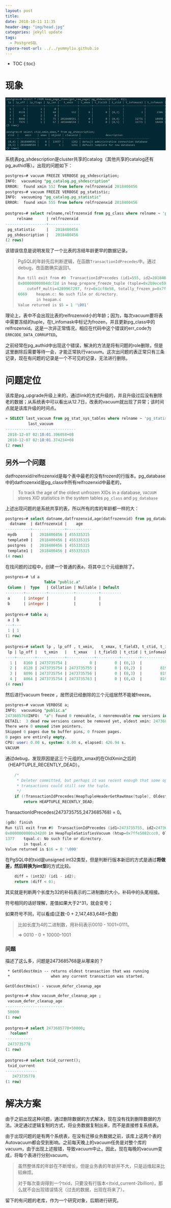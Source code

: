 ```yaml
---
layout: post
title: 
date: 2018-10-11 11:35
header-img: "img/head.jpg"
categories: jekyll update
tags:
  - PostgreSQL
typora-root-url: ../../yummyliu.github.io
---
```


* TOC
{:toc}


# 现象

![image-20190110130454213](/image/image-20190110130454213.png)

系统表pg_shdescription是cluster共享的catalog（其他共享的catalog还有pg_authid等）。出现的问题如下：

```sql
postgres=# vacuum FREEZE VERBOSE pg_shdescription;
INFO:  vacuuming "pg_catalog.pg_shdescription"
ERROR:  found xmin 552 from before relfrozenxid 2018400456
postgres=# vacuum FREEZE VERBOSE pg_statistic;
INFO:  vacuuming "pg_catalog.pg_statistic"
ERROR:  found xmin 555 from before relfrozenxid 2018400456

postgres=# select relname,relfrozenxid from pg_class where relname ~ 'pg_statistic$|pg_shdescription$';
     relname      | relfrozenxid
------------------+--------------
 pg_statistic     |   2018400456
 pg_shdescription |   2018400456
(2 rows)
```

该错误信息是说明发现了一个比表的冻结年龄更早的数据记录。

> PgSQL的年龄先后判断逻辑，在函数`TransactionIdPrecedes`中。通过debug，改函数确实返回1。
>
> ```c
> Run till exit from #0  TransactionIdPrecedes (id1=555, id2=2018400456) at transam.c:308
> 0x00000000004dc72d in heap_prepare_freeze_tuple (tuple=0x2b9ece599780, relfrozenxid=2018400456, relminmxid=1, cutoff_xid=2423685768,
>     cutoff_multi=4289967297, frz=0x1cf8e58, totally_frozen_p=0x7ffe5082dacf "") at heapam.c:6669
> 6669    heapam.c: No such file or directory.
>         in heapam.c
> Value returned is $5 = 1 '\001'
> ```



理论上，表中不会出现比表的relfrozenxid小的年龄；因为，每次vacuum要将表中需要冻结的tuple，在t_infomask中标记为frozen，并且更新pg_class中的relfrozenxid。这是一次非正常情况，相应在代码中这个错误的err_code为`ERRCODE_DATA_CORRUPTED`。

之前经常在pg_authid中出现这个错误，解决的方法是将有问题的role删除，但是这里删除后需要等待一会，才能正常执行vacuum。这次出问题的表正常只有三条记录，现在有问题的记录是一个不可见的记录，无法进行删除。

# 问题定位

该库是pg_upgrade升级上来的，通过link的方式升级的，并且升级过后没有删除老的数据；从系统表中可以看出从12.7日，改表的vacuum就出现了异常；该时间点就是该库升级的时间点。

```sql
» SELECT last_vacuum from pg_stat_sys_tables where relname ~ 'pg_statistic$|pg_shdescription$';
          last_vacuum
-------------------------------
 2018-12-07 02:18:01.396058+08
 2018-12-07 02:18:01.374234+08
(2 rows)
```

## 另外一个问题

datfrozenxid/relfrozenxid是每个表中最老的没有frozen的行版本。pg_database中的datfrozenxid是pg_class中所有relfrozenxid中最老的，

> To track the age of the oldest unfrozen XIDs in a database, `VACUUM` stores XID statistics in the system tables `pg_class` and `pg_database`

上述出现问题的是系统共享的表，所以所有的库的年龄都一样的大：

```sql
postgres=# select datname,datfrozenxid,age(datfrozenxid) from pg_database ;
  datname  | datfrozenxid |    age
-----------+--------------+-----------
 mydb      |   2018400456 | 455335315
 template0 |   2018400456 | 455335315
 postgres  |   2018400456 | 455335315
 template1 |   2018400456 | 455335315
(4 rows)
```

在找问题的过程中，创建一个普通的表a，将其中三个元组删除了。

```sql
postgres=# \d a
                 Table "public.a"
 Column |  Type   | Collation | Nullable | Default
--------+---------+-----------+----------+---------
 a      | integer |           |          |
 b      | integer |           |          |

postgres=# table a;
 a | b
---+---
 1 | 1
(1 row)

postgres=# select lp , lp_off , t_xmin,   t_xmax, t_field3, t_ctid, t_infomask2, t_infomask from heap_page_items(get_raw_page('a', 0));
 lp | lp_off |   t_xmin   |   t_xmax   | t_field3 | t_ctid | t_infomask2 | t_infomask
----+--------+------------+------------+----------+--------+-------------+------------
  1 |   8160 | 2473735754 |          0 |        0 | (0,1)  |           2 |       2304
  2 |   8128 | 2473735754 | 2473735755 |        0 | (0,2)  |        8194 |       1280
  3 |   8096 | 2473735754 | 2473735756 |        0 | (0,3)  |        8194 |       1280
  4 |   8064 | 2473735754 | 2473735763 |        0 | (0,4)  |        8194 |       1280
(4 rows)
```

然后进行vacuum freeze ，居然说已经删除的三个元组居然不能被freeze。

```sql
postgres=# vacuum VERBOSE a;
INFO:  vacuuming "public.a"
2473685768INFO:  "a": found 0 removable, 4 nonremovable row versions in 1 out of 1 pages
DETAIL:  3 dead row versions cannot be removed yet, oldest xmin: 2473685768
There were 0 unused item pointers.
Skipped 0 pages due to buffer pins, 0 frozen pages.
0 pages are entirely empty.
CPU: user: 0.00 s, system: 0.00 s, elapsed: 426.94 s.
VACUUM
```

通过debug，发现原因是这三个元组的t_xmax的在OldXmin之后的（HEAPTUPLE_RECENTLY_DEAD）。

```c
	/*
	 * Deleter committed, but perhaps it was recent enough that some open
	 * transactions could still see the tuple.
	 */
	if (!TransactionIdPrecedes(HeapTupleHeaderGetRawXmax(tuple), OldestXmin))
		return HEAPTUPLE_RECENTLY_DEAD;
```

TransactionIdPrecedes(2473735755,2473685768) = 0。

```c
(gdb) finish
Run till exit from #0  TransactionIdPrecedes (id1=2473735755, id2=2473685768) at transam.c:308
0x0000000000a342d0 in HeapTupleSatisfiesVacuum (htup=0x7ffe5082ccc0, OldestXmin=2473685768, buffer=163) at tqual.c:1377
1377    tqual.c: No such file or directory.
        in tqual.c
Value returned is $16 = 0 '\000'
```

在PgSQL中的txid是unsigned int32类型，但是判断行版本新旧的方式是通过**将做差，然后转换为int型**的方式比较。

```c
    diff = (int32) (id1 - id2);
    return (diff < 0);
```

其实就是判断两个长度为32的补码表示的二进制数的大小，补码中的头尾相接。

符号相同的话好理解，差值如果大于2^31，就会变号；

如果符号不同，可以看成(正数-0 + 2,147,483,648+负数)

> 比如长度为4的二进制数，用补码表示0010 - 1001=0111。
>
> => 0010 - 0 + 10000-1001



### 问题

描述了这么多，问题是2473685768是从哪来的？

```
 * GetOldestXmin -- returns oldest transaction that was running
 *					when any current transaction was started.

```

`GetOldestXmin() - vacuum_defer_cleanup_age`

```sql
postgres=# show vacuum_defer_cleanup_age ;
 vacuum_defer_cleanup_age
--------------------------
 50000
(1 row)

postgres=# select 2473685778+50000;
  ?column?
------------
 2473735778
(1 row)

postgres=# select txid_current();
 txid_current
--------------
   2473735778
(1 row)
```



# 解决方案

由于之前出现这种问题，通过删除数据的方式解决，现在没有找到删除数据的方法。决定通过逻辑复制的方式，将业务数据复制出来，而不是直接修复系统表。

由于出现问题的是有两个系统表，在没有迁移业务数据之前，该库上这两个表的Autovacuum都会受到影响。之前每天晚上的vacuum任务是对整个库的vacuum，由于出现上述报错，导致vacuum中止。因此，现在每晚的vacuum变成，将每个表进行分别vacuum。

> 虽然整体库的年龄在不断增长，但是业务表的年龄并不大，只是运维起来比较麻烦。
>
> 对于每次查询得到一个txid，只要没有行版本<(txid_current-2billion)，那么就不会出现错误情况（过去的数据，出现在将来了）。

留下的有问题的老库，作为一个研究对象，后期进行研究。

